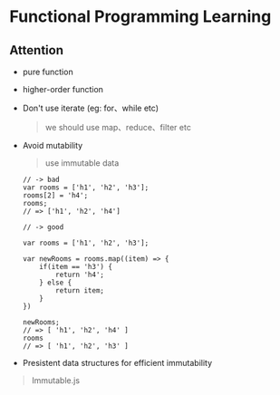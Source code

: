 # Functional Programming Learning

## Attention

* pure function

* higher-order function

* Don't use iterate (eg: for、while etc)

  > we should use map、reduce、filter etc
  
* Avoid mutability
  
  > use immutable data

    ```
    // -> bad
    var rooms = ['h1', 'h2', 'h3'];
    rooms[2] = 'h4';
    rooms;
    // => ['h1', 'h2', 'h4']
    
    // -> good
    
    var rooms = ['h1', 'h2', 'h3'];

    var newRooms = rooms.map((item) => {
        if(item == 'h3') {
            return 'h4';
        } else {
            return item;
        }
    })

    newRooms;
    // => [ 'h1', 'h2', 'h4' ]
    rooms
    // => [ 'h1', 'h2', 'h3' ]
    ```
    
 * Presistent data structures for efficient immutability
  
  > Immutable.js
  
  
